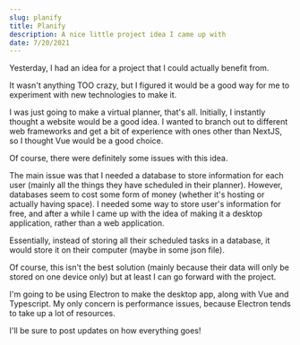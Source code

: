 ```yaml
---
slug: planify
title: Planify
description: A nice little project idea I came up with
date: 7/20/2021
---
```


Yesterday, I had an idea for a project that I could actually benefit from. 

It wasn't anything TOO crazy, but I figured it would be a good way for me to experiment with new technologies to make it.

I was just going to make a virtual planner, that's all. Initially, I instantly thought a website would be a good idea. I wanted to branch out to different web frameworks and get a bit of experience with ones other than NextJS, so I thought Vue would be a good choice. 

Of course, there were definitely some issues with this idea.

The main issue was that I needed a database to store information for each user (mainly all the things they have scheduled in their planner). However, databases seem to cost some form of money (whether it's hosting or actually having space). I needed some way to store user's information for free, and after a while I came up with the idea of making it a desktop application, rather than a web application.

Essentially, instead of storing all their scheduled tasks in a database, it would store it on their computer (maybe in some json file).

Of course, this isn't the best solution (mainly because their data will only be stored on one device only) but at least I can go forward with the project.

I'm going to be using Electron to make the desktop app, along with Vue and Typescript. My only concern is performance issues, because Electron tends to take up a lot of resources.

I'll be sure to post updates on how everything goes!
